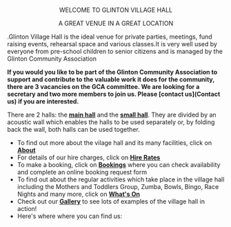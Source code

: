 <p style="text-align: center">WELCOME TO GLINTON VILLAGE HALL</p>

<p style="text-align: center;">A GREAT VENUE IN A GREAT LOCATION</p>

.Glinton Village Hall is the ideal venue for private parties, meetings, fund raising events, rehearsal space and various classes.It is very well used by everyone from pre-school children to senior citizens and is managed by the Glinton Community Association<br /> 

**If you would you like to be part of the Glinton Community Association to support and contribute to the valuable work it does for the community, there are 3 vacancies on the GCA committee.
We are looking for a secretary and two more members to join us. Please [contact us](Contact us) if you are interested.**



There are 2 halls: the [**main hall**](/photos/MainHall.jpg) and the [**small hall**](/photos/SmallHall.jpg). They are divided by an acoustic wall which enables the halls to be used separately or, by folding back the wall, both halls can be used together.<br />
 
- To find out more about the vilage hall and its many facilities, click on [**About**](/about)
- For details of our hire charges, click on [**Hire Rates**](/hire-rates)<br /> 
- To make a booking, click on  [**Bookings**](/bookings) where you can check availability and complete an online booking request form<br /> 
- To find out about the regular activities which take place in the village hall including the  Mothers and Toddlers Group, Zumba, Bowls, Bingo, Race Nights and many more, click on
[**What's On**](/whats-on)<br /> 
- Check out our [**Gallery**](/gallery) to see lots of examples of  the village hall in action!
- Here's where where you can find us: 

